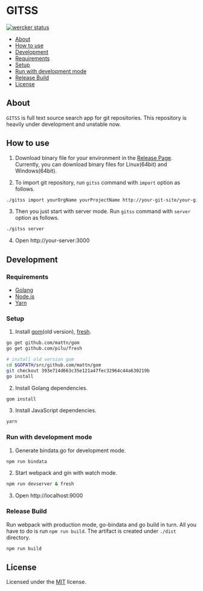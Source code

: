 # GITSS

[![wercker status](https://app.wercker.com/status/8bb1c52941262ac810ef6219e02937cf/s/develop "wercker status")](https://app.wercker.com/project/byKey/8bb1c52941262ac810ef6219e02937cf)

- [About](#about)
- [How to use](#how-to-use)
- [Development](#development)
 - [Requirements](#requirements)
 - [Setup](#setup)
 - [Run with development mode](#run-with-development-mode)
 - [Release Build](#release-build)
- [License](#license)

## About

`GITSS` is full text source search app for git repositories.
This repository is heavily under development and unstable now.

## How to use

1. Download binary file for your environment in the [Release Page](https://github.com/wadahiro/gitss/releases). Currently, you can download binary files for Linux(64bit) and Windows(64bit). 

2. To import git repository, run `gitss` command with `import` option as follows.

 ```bash
./gitss import yourOrgName yourProjectName http://your-git-site/your-git-repo.git
 ```

3. Then you just start with server mode. Run `gitss` command with `server` option as follows.

 ```bash
./gitss server
 ```

4. Open http://your-server:3000

## Development

### Requirements 

* [Golang](http://golang.org/)
* [Node.js](https://nodejs.org/)
* [Yarn](https://yarnpkg.com/)

### Setup

1. Install [gom](https://github.com/mattn/gom)(old version), [fresh](https://github.com/pilu/fresh).

 ```bash
go get github.com/mattn/gom
go get github.com/pilu/fresh

# install old version gom
cd $GOPATH/src/github.com/mattn/gom
git checkout 393e714d663c35e121a47fec32964c44a630219b
go install
 ```

2. Install Golang dependencies.

 ```bash
gom install
 ```

3. Install JavaScript dependencies.

 ```bash
yarn
 ```

### Run with development mode

1. Generate bindata.go for development mode.

 ```bash
npm run bindata
 ```

2. Start webpack and gin with watch mode.

 ```bash
npm run devserver & fresh
 ```
 
3. Open http://localhost:9000

### Release Build

Run webpack with production mode, go-bindata and go build in turn. All you have to do is run `npm run build`. The artifact is created under `./dist` directory.

```bash
npm run build
```

## License

Licensed under the [MIT](/LICENSE.txt) license.
